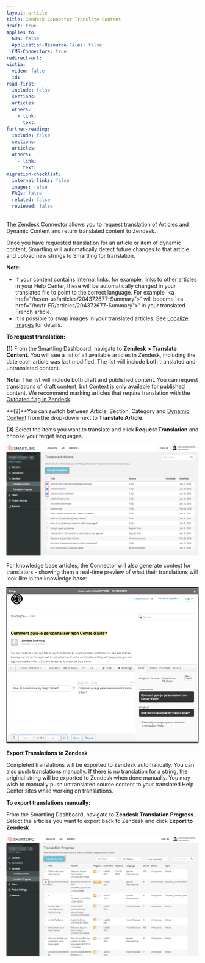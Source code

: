 ```yaml
---
layout: article
title: Zendesk Connector Translate Content
draft: true
Applies to:
  GDN: false
  Application-Resource-Files: false
  CMS-Connectors: true
redirect-url:
wistia:
  video: false
  id:
read-first:
  include: false
  sections:
  articles:
  others:
    - link:
      text:
further-reading:
  include: false
  sections:
  articles:
  others:
    - link:
      text:
migration-checklist:
  internal-links: false
  images: false
  FAQs: false
  related: false
  reviewed: false
---
```



The Zendesk Connector allows you to request translation of Articles and Dynamic Content and return translated content to Zendesk.

Once you have requested translation for an article or item of dynamic content, Smartling will automatically detect future changes to that article and upload new strings to Smartling for translation.

**Note:**

* If your content contains internal links, for example, links to other articles in your Help Center, these will be automatically changed in your translated file to point to the correct language. For example '&lt;a href="/hc/en-us/articles/204372677-Summary"&gt;' will become '&lt;a href="/hc/fr-FR/articles/204372677-Summary"&gt;' in your translated French article.
* It is possible to swap images in your translated articles. See [Localize Images](/hc/en-us/articles/218450728) for details.


**To request translation:**

**(1)** From the Smartling Dashboard, navigate to **Zendesk &gt; Translate Content**. You will see a list of all available articles in Zendesk, including the date each article was last modified. The list will include both translated and untranslated content.

**Note:** The list will include both draft and published content. You can request translations of draft content, but Context is only available for published content. We recommend marking articles that require translation with the [Outdated flag in Zendesk](/hc/en-us/articles/216506578).

**(2)**You can switch between Article, Section, Category and [Dynamic Content](https://support.zendesk.com/hc/en-us/articles/203663356) from the drop-down next to **Translate Article**.

**(3)** Select the items you want to translate and click **Request Translation** and choose your target languages.

![](/uploads/versions/zendesk-translate1---x----1246-721x---.png)

For knowledge base articles, the Connector will also generate context for translators - showing them a real-time preview of what their translations will look like in the knowledge base:

![](/uploads/versions/zendesk-translate2---x----981-795x---.png)

**Export Translations to Zendesk**

Completed translations will be exported to Zendesk automatically. You can also push translations manually. If there is no translation for a string, the original string will be exported to Zendesk when done manually. You may wish to manually push untranslated source content to your translated Help Center sites while working on translations.

**To export translations manually:**

From the Smartling Dashboard, navigate to **Zendesk Translation Progress**. Select the articles you want to export back to Zendesk and click **Export to Zendesk**

![](/uploads/versions/zendesk-translate3---x----1292-810x---.png)